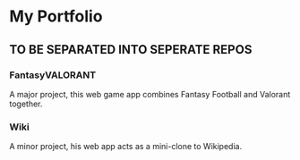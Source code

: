 # My Portfolio
## TO BE SEPARATED INTO SEPERATE REPOS

### FantasyVALORANT
A major project, this web game app combines Fantasy Football and Valorant together. 

### Wiki
A minor project, his web app acts as a mini-clone to Wikipedia.
